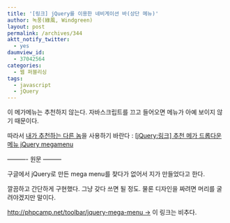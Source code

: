 ```yaml
---
title: '[링크] jQuery를 이용한 네비게이션 바(상단 메뉴)'
author: 녹풍(綠風, Windgreen)
layout: post
permalink: /archives/344
aktt_notify_twitter:
  - yes
daumview_id:
  - 37042564
categories:
  - 웹 퍼블리싱
tags:
  - javascript
  - jQuery
---
```

이 메가메뉴는 추천하지 않는다. 자바스크립트를 끄고 들어오면 메뉴가 아예 보이지 않기 때문이다.

따라서 [내가 추천하는 다른 놈][1]을 사용하기 바란다 : [[jQuery:링크] 추천 메가 드롭다운 메뉴 jQuery megamenu][1]

&#8212;&#8212;&#8212;- 원문 &#8212;&#8212;&#8212;

구글에서 jQuery로 만든 mega menu를 찾다가 없어서 지가 만들었다고 한다.

깔끔하고 간단하게 구현했다. 그냥 갖다 쓰면 될 정도. 물론 디자인을 짜려면 머리를 굴려야겠지만 말이다.

http://phpcamp.net/toolbar/jquery-mega-menu -> 이 링크는 비추다.

 [1]: http://mytory.net/archives/1069 "[jQuery:링크] 추천 메가 드롭다운 메뉴 jQuery megamenu"